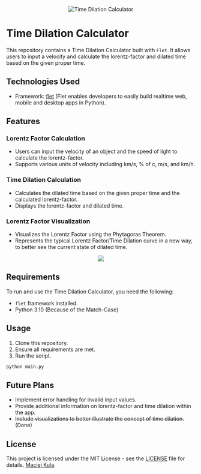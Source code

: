 <p align="center">
  <img src="https://cloud.mcjkula.com/index.php/apps/files_sharing/publicpreview/kcsyNFswBZAGCe6?file=/&fileId=87204&x=3600&y=2338&a=true" alt="Time Dilation Calculator" width="auto" height="auto">
</p>

# Time Dilation Calculator

This repository contains a Time Dilation Calculator built with `Flet`. It allows users to input a velocity and calculate the lorentz-factor and dilated time based on the given proper time.

## Technologies Used

- Framework: [flet](https://github.com/flet-dev/flet) (Flet enables developers to easily build realtime web, mobile and desktop apps in Python).

## Features

### Lorentz Factor Calculation
- Users can input the velocity of an object and the speed of light to calculate the lorentz-factor.
- Supports various units of velocity including km/s, % of c, m/s, and km/h.

### Time Dilation Calculation
- Calculates the dilated time based on the given proper time and the calculated lorentz-factor.
- Displays the lorentz-factor and dilated time.

### Lorentz Factor Visualization
- Visualizes the Lorentz Factor using the Phytagoras Theorem.
- Represents the typical Lorentz Factor/Time Dilation curve in a new way, to better see the current state of dilated time.

<p align="center">
  <img src="./output_centered.gif">
</p>

## Requirements

To run and use the Time Dilation Calculator, you need the following:

- `flet` framework installed.
- Python 3.10 (Because of the Match-Case)

## Usage

1. Clone this repository.
2. Ensure all requirements are met.
3. Run the script.

```bash
python main.py
```

## Future Plans
- Implement error handling for invalid input values.
- Provide additional information on lorentz-factor and time dilation within the app.
- ~~Include visualizations to better illustrate the concept of time dilation.~~ (Done)

## License
This project is licensed under the MIT License - see the [LICENSE](LICENSE) file for details. [Maciej Kula](https://github.com/mcjkula).